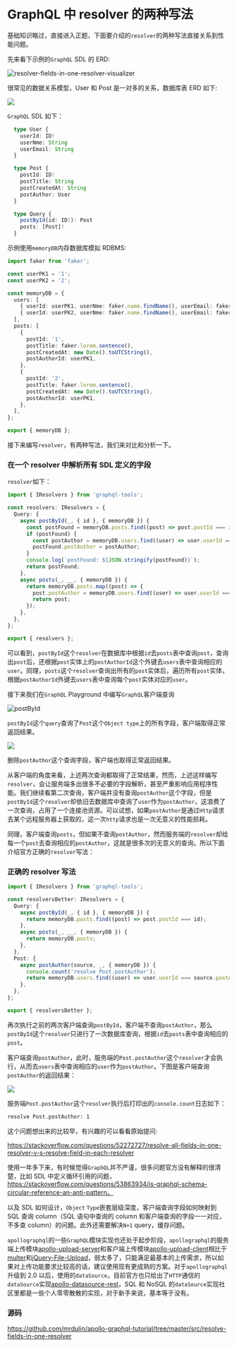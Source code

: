 # GraphQL 中 resolver 的两种写法

基础知识略过，直接进入正题，下面要介绍的`resolver`的两种写法直接关系到性能问题。

先来看下示例的`GraphQL` SDL 的 ERD:

![resolver-fields-in-one-resolver-visualizer](https://raw.githubusercontent.com/mrdulin/pic-bucket-01/master/resolver-fields-in-one-resolver-visualizer.png)

很常见的数据关系模型，User 和 Post 是一对多的关系，数据库表 ERD 如下:

![](https://raw.githubusercontent.com/mrdulin/pic-bucket-01/master/resolver-fields-in-one-resolver-ERD.png)

`GraphQL` SDL 如下：

```typescript
  type User {
    userId: ID!
    userNme: String
    userEmail: String
  }

  type Post {
    postId: ID!
    postTitle: String
    postCreatedAt: String
    postAuthor: User
  }

  type Query {
    postById(id: ID!): Post
    posts: [Post]!
  }
```

示例使用`memoryDB`内存数据库模拟 RDBMS:

```typescript
import faker from 'faker';

const userPK1 = '1';
const userPK2 = '2';

const memoryDB = {
  users: [
    { userId: userPK1, userNme: faker.name.findName(), userEmail: faker.internet.email() },
    { userId: userPK2, userNme: faker.name.findName(), userEmail: faker.internet.email() },
  ],
  posts: [
    {
      postId: '1',
      postTitle: faker.lorem.sentence(),
      postCreatedAt: new Date().toUTCString(),
      postAuthorId: userPK1,
    },
    {
      postId: '2',
      postTitle: faker.lorem.sentence(),
      postCreatedAt: new Date().toUTCString(),
      postAuthorId: userPK1,
    },
  ],
};

export { memoryDB };
```

接下来编写`resolver`，有两种写法，我们来对比和分析一下。

### 在一个 resolver 中解析所有 SDL 定义的字段

`resolver`如下：

```typescript
import { IResolvers } from 'graphql-tools';

const resolvers: IResolvers = {
  Query: {
    async postById(_, { id }, { memoryDB }) {
      const postFound = memoryDB.posts.find((post) => post.postId === id);
      if (postFound) {
        const postAuthor = memoryDB.users.find((user) => user.userId === postFound.postAuthorId);
        postFound.postAuthor = postAuthor;
      }
      console.log(`postFound: ${JSON.stringify(postFound)}`);
      return postFound;
    },
    async posts(_, __, { memoryDB }) {
      return memoryDB.posts.map((post) => {
        post.postAuthor = memoryDB.users.find((user) => user.userId === post.postAuthorId);
        return post;
      });
    },
  },
};

export { resolvers };
```

可以看到，`postById`这个`resolver`在数据库中根据`id`去`posts`表中查询`post`，查询出`post`后，还根据`post`实体上的`postAuthorId`这个外键去`users`表中查询相应的`user`。同理，`posts`这个`resolver`查询出所有的`post`实体后，遍历所有`post`实体，根据`postAuthorId`外键去`users`表中查询每个`post`实体对应的`user`。

接下来我们在`GraphQL` Playground 中编写`GraphQL`客户端查询

![postById](https://raw.githubusercontent.com/mrdulin/pic-bucket-01/master/WX20190610-205958.png)

`postById`这个`query`查询了`Post`这个`Object type`上的所有字段，客户端取得正常返回结果。

![](https://raw.githubusercontent.com/mrdulin/pic-bucket-01/master/WX20190610-210111.png)

删除`postAuthor`这个查询字段，客户端也取得正常返回结果。

从客户端的角度来看，上述两次查询都取得了正常结果，然而，上述这样编写`resolver`，会让服务端多出很多不必要的字段解析，甚至严重影响应用程序性能。我们继续看第二次查询，客户端并没有查询`postAuthor`这个字段，但是`postById`这个`resolver`却依旧去数据库中查询了`user`作为`postAuthor`，这浪费了一次查询，占用了一个连接池资源。可以试想，如果`postAuthor`是通过`Http`请求去某个远程服务器上获取的，这一次`http`请求也是一次无意义的性能损耗。

同理，客户端查询`posts`，但如果不查询`postAuthor`，然而服务端的`resolver`却给每一个`post`去查询相应的`postAuthor`，这就是很多次的无意义的查询。所以下面介绍官方正确的`resolver`写法：

### 正确的 resolver 写法

```typescript
import { IResolvers } from 'graphql-tools';

const resolversBetter: IResolvers = {
  Query: {
    async postById(_, { id }, { memoryDB }) {
      return memoryDB.posts.find((post) => post.postId === id);
    },
    async posts(_, __, { memoryDB }) {
      return memoryDB.posts;
    },
  },
  Post: {
    async postAuthor(source, _, { memoryDB }) {
      console.count('resolve Post.postAuthor');
      return memoryDB.users.find((user) => user.userId === source.postAuthorId);
    },
  },
};

export { resolversBetter };
```

再次执行之前的两次客户端查询`postById`，客户端不查询`postAuthor`，那么`postById`这个`resolver`只进行了一次数据库查询，根据`id`去`posts`表中查询相应的`post`。

客户端查询`postAuthor`，此时，服务端的`Post.postAuthor`这个`resolver`才会执行，从而去`users`表中查询相应的`user`作为`postAuthor`。下图是客户端查询`postAuthor`的返回结果：

![](https://raw.githubusercontent.com/mrdulin/pic-bucket-01/master/WX20190610-212624.png)

服务端`Post.postAuthor`这个`resolver`执行后打印出的`console.count`日志如下：

```bash
resolve Post.postAuthor: 1
```

这个问题想出来的比较早，有兴趣的可以看看原始提问:

https://stackoverflow.com/questions/52272727/resolve-all-fields-in-one-resolver-v-s-resolve-field-in-each-resolver

使用一年多下来，有时候觉得`GraphQL`并不严谨，很多问题官方没有解释的很清楚，比如 SDL 中定义循环引用的问题，https://stackoverflow.com/questions/53863934/is-graphql-schema-circular-reference-an-anti-pattern。

以及 SDL 如何设计，`Object` `Type`嵌套层级深度，客户端查询字段如何映射到 SQL 查询 column（SQL 语句中查询的 column 和客户端查询的字段一一对应，不多查 column）的问题。此外还需要解决`N+1` query，缓存问题。

`apollographql`的一些`GraphQL`模块实现也还处于起步阶段，`apollographql`的服务端上传模块[apollo-upload-server](https://www.npmjs.com/package/@apollographql/apollo-upload-server)和客户端上传模块[apollo-upload-client](https://www.npmjs.com/package/apollo-upload-client)相比于[multer](https://github.com/expressjs/multer)和[jQuery-File-Upload](https://github.com/blueimp/jQuery-File-Upload)，弱太多了，只能满足最基本的上传需求，所以如果对上传功能要求比较高的话，建议使用现有更成熟的方案。对于`apollographql`升级到 2.0 以后，使用的`dataSource`，目前官方也只给出了`HTTP`通信的`dataSource`实现[apollo-datasource-rest](https://www.apollographql.com/docs/apollo-server/features/data-sources/)，SQL 和 NoSQL 的`dataSource`实现社区里都是一些个人零零散散的实现，对于新手来说，基本等于没有。

### 源码

https://github.com/mrdulin/apollo-graphql-tutorial/tree/master/src/resolve-fields-in-one-resolver
